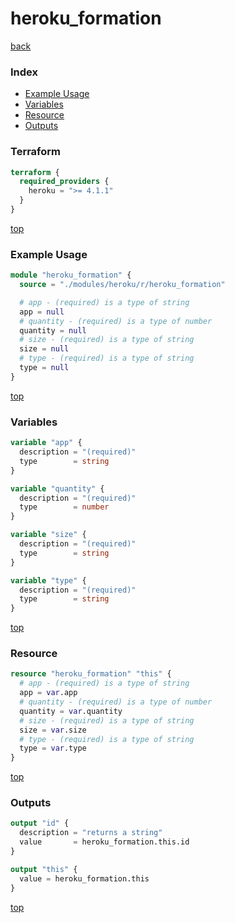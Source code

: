 # heroku_formation

[back](../heroku.md)

### Index

- [Example Usage](#example-usage)
- [Variables](#variables)
- [Resource](#resource)
- [Outputs](#outputs)

### Terraform

```terraform
terraform {
  required_providers {
    heroku = ">= 4.1.1"
  }
}
```

[top](#index)

### Example Usage

```terraform
module "heroku_formation" {
  source = "./modules/heroku/r/heroku_formation"

  # app - (required) is a type of string
  app = null
  # quantity - (required) is a type of number
  quantity = null
  # size - (required) is a type of string
  size = null
  # type - (required) is a type of string
  type = null
}
```

[top](#index)

### Variables

```terraform
variable "app" {
  description = "(required)"
  type        = string
}

variable "quantity" {
  description = "(required)"
  type        = number
}

variable "size" {
  description = "(required)"
  type        = string
}

variable "type" {
  description = "(required)"
  type        = string
}
```

[top](#index)

### Resource

```terraform
resource "heroku_formation" "this" {
  # app - (required) is a type of string
  app = var.app
  # quantity - (required) is a type of number
  quantity = var.quantity
  # size - (required) is a type of string
  size = var.size
  # type - (required) is a type of string
  type = var.type
}
```

[top](#index)

### Outputs

```terraform
output "id" {
  description = "returns a string"
  value       = heroku_formation.this.id
}

output "this" {
  value = heroku_formation.this
}
```

[top](#index)